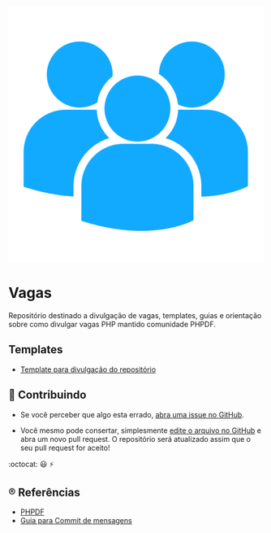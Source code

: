 <div align="center">

![Vagas](./vagas.png)

</div>

# Vagas

Repositório destinado a divulgação de vagas, templates, guias e orientação sobre como divulgar vagas PHP mantido comunidade PHPDF.

## Templates

- [Template para divulgação do repositório](./templates/divulgacao_repositorio.md)

## :handshake: Contribuindo

 * Se você perceber que algo esta errado, [abra uma issue no GitHub](https://github.com/php-df/vagas/issues).

 * Você mesmo pode consertar, simplesmente [edite o arquivo no GitHub](https://github.com/php-df/vagas/edit/master/Readme.MD) e abra um novo pull request. O repositório será atualizado assim que o seu pull request for aceito!

:octocat: :smiley: :zap:

## :registered: Referências

- [PHPDF](https://phpdf.org.br)
- [Guia para Commit de mensagens](https://gitmoji.carloscuesta.me)
